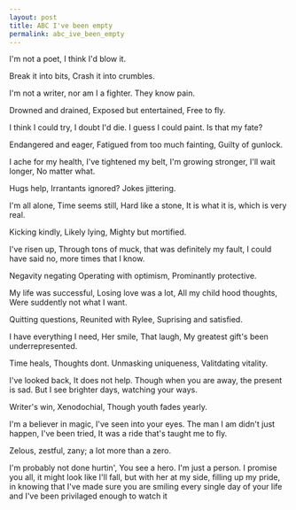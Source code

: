 ```yaml
---
layout: post
title: ABC I've been empty
permalink: abc_ive_been_empty
---
```


I'm not a poet,
I think I'd blow it.

Break it into bits,
Crash it into crumbles.

I'm not a writer,
nor am I a fighter.
They know pain.

Drowned and drained,
Exposed but entertained,
Free to fly.

I think I could try,
I doubt I'd die.
I guess I could paint.
Is that my fate?

Endangered and eager,
Fatigued from too much fainting,
Guilty of gunlock.

I ache for my health,
I've tightened my belt,
I'm growing stronger,
I'll wait longer,
No matter what.

Hugs help,
Irrantants ignored?
Jokes jittering.

I'm all alone,
Time seems still,
Hard like a stone,
It is what it is,
which is very real.

Kicking kindly,
Likely lying,
Mighty but mortified.

I've risen up,
Through tons of muck,
that was definitely my fault,
I could have said no,
more times that I know.

Negavity negating
Operating with optimism,
Prominantly protective.

My life was successful,
Losing love was a lot,
All my child hood thoughts,
Were suddently not what I want.

Quitting questions,
Reunited with Rylee,
Suprising and satisfied.

I have everything I need,
Her smile,
That laugh,
My greatest gift's been underrepresented.

Time heals, Thoughts dont.
Unmasking uniqueness,
Valitdating vitality.

I've looked back,
It does not help.
Though when you are away,
the present is sad.
But I see brighter days,
watching your ways.

Writer's win,
Xenodochial,
Though youth fades yearly.

I'm a believer in magic,
I've seen into your eyes.
The man I am didn't just happen,
I've been tried,
It was a ride that's taught me to fly.

Zelous, zestful, zany;
a lot more than a zero.

I'm probably not done hurtin',
You see a hero.
I'm just a person.
I promise you all,
it might look like I'll fall,
but with her at my side,
filling up my pride,
in knowing that I've made sure you are smiling every single day of your life and I've been privilaged enough to watch it



